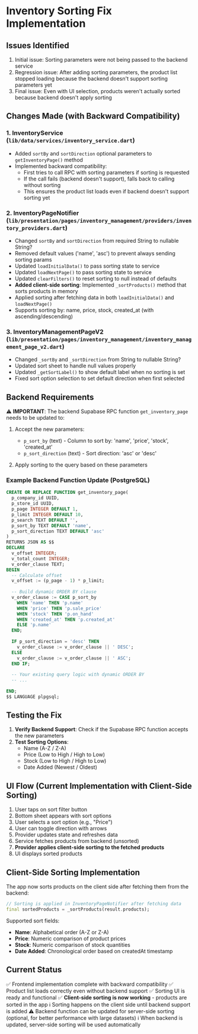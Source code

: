 # Inventory Sorting Fix Implementation

## Issues Identified
1. Initial issue: Sorting parameters were not being passed to the backend service
2. Regression issue: After adding sorting parameters, the product list stopped loading because the backend doesn't support sorting parameters yet
3. Final issue: Even with UI selection, products weren't actually sorted because backend doesn't apply sorting

## Changes Made (with Backward Compatibility)

### 1. **InventoryService** (`lib/data/services/inventory_service.dart`)
- Added `sortBy` and `sortDirection` optional parameters to `getInventoryPage()` method
- Implemented backward compatibility:
  - First tries to call RPC with sorting parameters if sorting is requested
  - If the call fails (backend doesn't support), falls back to calling without sorting
  - This ensures the product list loads even if backend doesn't support sorting yet

### 2. **InventoryPageNotifier** (`lib/presentation/pages/inventory_management/providers/inventory_providers.dart`)
- Changed `sortBy` and `sortDirection` from required String to nullable String?
- Removed default values ('name', 'asc') to prevent always sending sorting params
- Updated `loadInitialData()` to pass sorting state to service
- Updated `loadNextPage()` to pass sorting state to service
- Updated `clearFilters()` to reset sorting to null instead of defaults
- **Added client-side sorting**: Implemented `_sortProducts()` method that sorts products in memory
- Applied sorting after fetching data in both `loadInitialData()` and `loadNextPage()`
- Supports sorting by: name, price, stock, created_at (with ascending/descending)

### 3. **InventoryManagementPageV2** (`lib/presentation/pages/inventory_management/inventory_management_page_v2.dart`)
- Changed `_sortBy` and `_sortDirection` from String to nullable String?
- Updated sort sheet to handle null values properly
- Updated `_getSortLabel()` to show default label when no sorting is set
- Fixed sort option selection to set default direction when first selected

## Backend Requirements

⚠️ **IMPORTANT**: The backend Supabase RPC function `get_inventory_page` needs to be updated to:

1. Accept the new parameters:
   - `p_sort_by` (text) - Column to sort by: 'name', 'price', 'stock', 'created_at'
   - `p_sort_direction` (text) - Sort direction: 'asc' or 'desc'

2. Apply sorting to the query based on these parameters

### Example Backend Function Update (PostgreSQL)

```sql
CREATE OR REPLACE FUNCTION get_inventory_page(
  p_company_id UUID,
  p_store_id UUID,
  p_page INTEGER DEFAULT 1,
  p_limit INTEGER DEFAULT 10,
  p_search TEXT DEFAULT '',
  p_sort_by TEXT DEFAULT 'name',
  p_sort_direction TEXT DEFAULT 'asc'
)
RETURNS JSON AS $$
DECLARE
  v_offset INTEGER;
  v_total_count INTEGER;
  v_order_clause TEXT;
BEGIN
  -- Calculate offset
  v_offset := (p_page - 1) * p_limit;
  
  -- Build dynamic ORDER BY clause
  v_order_clause := CASE p_sort_by
    WHEN 'name' THEN 'p.name'
    WHEN 'price' THEN 'p.sale_price'
    WHEN 'stock' THEN 'p.on_hand'
    WHEN 'created_at' THEN 'p.created_at'
    ELSE 'p.name'
  END;
  
  IF p_sort_direction = 'desc' THEN
    v_order_clause := v_order_clause || ' DESC';
  ELSE
    v_order_clause := v_order_clause || ' ASC';
  END IF;
  
  -- Your existing query logic with dynamic ORDER BY
  -- ...
  
END;
$$ LANGUAGE plpgsql;
```

## Testing the Fix

1. **Verify Backend Support**: Check if the Supabase RPC function accepts the new parameters
2. **Test Sorting Options**:
   - Name (A-Z / Z-A)
   - Price (Low to High / High to Low)
   - Stock (Low to High / High to Low)
   - Date Added (Newest / Oldest)

## UI Flow (Current Implementation with Client-Side Sorting)
1. User taps on sort filter button
2. Bottom sheet appears with sort options
3. User selects a sort option (e.g., "Price")
4. User can toggle direction with arrows
5. Provider updates state and refreshes data
6. Service fetches products from backend (unsorted)
7. **Provider applies client-side sorting to the fetched products**
8. UI displays sorted products

## Client-Side Sorting Implementation

The app now sorts products on the client side after fetching them from the backend:

```dart
// Sorting is applied in InventoryPageNotifier after fetching data
final sortedProducts = _sortProducts(result.products);
```

Supported sort fields:
- **Name**: Alphabetical order (A-Z or Z-A)
- **Price**: Numeric comparison of product prices
- **Stock**: Numeric comparison of stock quantities
- **Date Added**: Chronological order based on createdAt timestamp

## Current Status
✅ Frontend implementation complete with backward compatibility
✅ Product list loads correctly even without backend support
✅ Sorting UI is ready and functional
✅ **Client-side sorting is now working** - products are sorted in the app
ℹ️ Sorting happens on the client side until backend support is added
⚠️ Backend function can be updated for server-side sorting (optional, for better performance with large datasets)
ℹ️ When backend is updated, server-side sorting will be used automatically